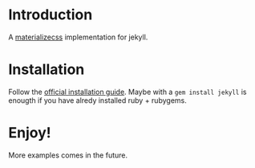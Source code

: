 # Introduction
A [materializecss](http://materializecss.com/)
implementation for jekyll.

# Installation

Follow the [official installation guide](https://jekyllrb.com/docs/installation/).
Maybe with a `gem install jekyll` is enougth if you have alredy installed
ruby + rubygems.

# Enjoy!

More examples comes in the future.

